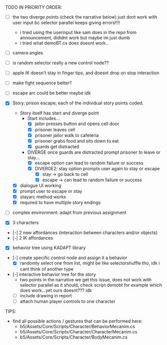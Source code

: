 TODO IN PRIORITY ORDER:
 - [ ] the two diverge points (check the narrative below) just dont work with user input bc selector parallel keeps giving errors!!!!
   - i tried using the userinput like sam does in the repo from announcement, dididnt work but maybe im just dumb
   - i tried what demoBT.cs does doesnt work...
 - [ ] camera angles
 - [ ] is random selector really a new control node?? 
 - [ ] apple IK doesn't stay in finger tips, and doesnt drop on stop interaction
 - [ ] make fight sequence better? 
 - [ ] escape arc could be better maybe idk

 - [x] Story: prison escape; each of the individual story points coded.
   - Story itself has start and diverge point
     - Start includes...
       - [x] jailor presses button and opens cell door
       - [x] prisoner leaves cell
       - [x] prisoner jailor walk to cafeteria
       - [x] prisoner grabs food and sits down to eat
       - [x] guards get distracted
     - DIVERGE once guards are distracted prompt prisoner to leave or stay...
       - [x] escape option can lead to random failure or success
       - [x] DIVERGE2: stay option prompts user again to stay or escape
         - [x] stay -> go back to cell
         - [x] escape -> can lead to random failure or success 
   - [x] dialogue UI working
   - [x] prompt user to escape or stay
   - [x] stayarc method works
   - [x] required to have multiple story endings
 - [ ] complex environment: adapt from previous assignment
 - [x] 3 characters
 - [-] 2 new affordances (interaction between characters and/or objects)
 - [-] 2 IK affordances
 - [x] behavior tree using KADAPT library
 - [-] create specific control node and assign it a behavior
   -[x] randomly select one from list, might be like selectorshuffle tho, idk i cant think of another type 
 - [-] interactive behavior tree for the story
   - two points in the narrative we get this issue, does not work with selector parallel as it should, check script demobt for example which does work...yet ours doesnt??? idk 
   - [ ] include drawing in report
   - [ ] attach human player controls to one character

TIPS:
- find all possible actions / gestures that can be performed here:
	- b5/Assets/Core/Scripts/Character/BehaviorMecanim.cs
	- b5/Assets/Core/Scripts/Character/CharacterMecanim.cs
	- b5/Assets/Core/Scripts/Character/BodyMecanim.cs


